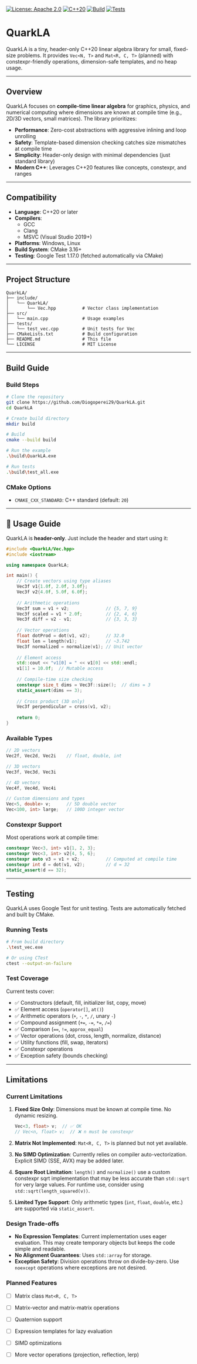 [![License: Apache 2.0](https://img.shields.io/badge/License-Apache%202.0-blue.svg)](LICENSE)
[![C++20](https://img.shields.io/badge/C%2B%2B-20-blue.svg)](https://en.cppreference.com/w/cpp/20)
[![Build](https://img.shields.io/github/actions/workflow/status/Diogoperei29/QuarkLA/cmake.yml?branch=main)](https://github.com/Diogoperei29/QuarkLA/actions)
[![Tests](https://img.shields.io/badge/tests-passing-brightgreen.svg)](tests/test_vec.cpp)

# QuarkLA

QuarkLA is a tiny, header-only C++20 linear algebra library for small, fixed-size problems. It provides `Vec<N, T>` and `Mat<R, C, T>` (planned) with constexpr-friendly operations, dimension-safe templates, and no heap usage.

---

## Overview

QuarkLA focuses on **compile-time linear algebra** for graphics, physics, and numerical computing where dimensions are known at compile time (e.g., 2D/3D vectors, small matrices). The library prioritizes:

- **Performance**: Zero-cost abstractions with aggressive inlining and loop unrolling
- **Safety**: Template-based dimension checking catches size mismatches at compile time
- **Simplicity**: Header-only design with minimal dependencies (just standard library)
- **Modern C++**: Leverages C++20 features like concepts, constexpr, and ranges


---

## Compatibility

- **Language**: C++20 or later
- **Compilers**: 
  - GCC
  - Clang
  - MSVC (Visual Studio 2019+)
- **Platforms**: Windows, Linux
- **Build System**: CMake 3.16+
- **Testing**: Google Test 1.17.0 (fetched automatically via CMake)

---

## Project Structure

```
QuarkLA/
├── include/
│   └── QuarkLA/
│       └── Vec.hpp          # Vector class implementation
├── src/
│   └── main.cpp             # Usage examples
├── tests/
│   └── test_vec.cpp         # Unit tests for Vec
├── CMakeLists.txt           # Build configuration
├── README.md                # This file
└── LICENSE                  # MIT License
```

---

## Build Guide


### Build Steps

```bash
# Clone the repository
git clone https://github.com/Diogoperei29/QuarkLA.git
cd QuarkLA

# Create build directory
mkdir build

# Build
cmake --build build

# Run the example
.\build\QuarkLA.exe

# Run tests
.\build\test_all.exe
```

### CMake Options

- `CMAKE_CXX_STANDARD`: C++ standard (default: `20`)

---

## 🚀 Usage Guide

QuarkLA is **header-only**. Just include the header and start using it:

```cpp
#include <QuarkLA/Vec.hpp>
#include <iostream>

using namespace QuarkLA;

int main() {
    // Create vectors using type aliases
    Vec3f v1{1.0f, 2.0f, 3.0f};
    Vec3f v2{4.0f, 5.0f, 6.0f};
    
    // Arithmetic operations
    Vec3f sum = v1 + v2;              // {5, 7, 9}
    Vec3f scaled = v1 * 2.0f;         // {2, 4, 6}
    Vec3f diff = v2 - v1;             // {3, 3, 3}
    
    // Vector operations
    float dotProd = dot(v1, v2);      // 32.0
    float len = length(v1);           // ~3.742
    Vec3f normalized = normalize(v1); // Unit vector
    
    // Element access
    std::cout << "v1[0] = " << v1[0] << std::endl;
    v1[1] = 10.0f;  // Mutable access
    
    // Compile-time size checking
    constexpr size_t dims = Vec3f::size();  // dims = 3
    static_assert(dims == 3);
    
    // Cross product (3D only)
    Vec3f perpendicular = cross(v1, v2);
    
    return 0;
}
```

### Available Types

```cpp
// 2D vectors
Vec2f, Vec2d, Vec2i    // float, double, int

// 3D vectors
Vec3f, Vec3d, Vec3i

// 4D vectors
Vec4f, Vec4d, Vec4i

// Custom dimensions and types
Vec<5, double> v;      // 5D double vector
Vec<100, int> large;   // 100D integer vector
```

### Constexpr Support

Most operations work at compile time:

```cpp
constexpr Vec<3, int> v1{1, 2, 3};
constexpr Vec<3, int> v2{4, 5, 6};
constexpr auto v3 = v1 + v2;          // Computed at compile time
constexpr int d = dot(v1, v2);        // d = 32
static_assert(d == 32);
```

---

## Testing

QuarkLA uses Google Test for unit testing. Tests are automatically fetched and built by CMake.

### Running Tests

```bash
# From build directory
.\test_vec.exe

# Or using CTest
ctest --output-on-failure
```

### Test Coverage

Current tests cover:
- ✅ Constructors (default, fill, initializer list, copy, move)
- ✅ Element access (`operator[]`, `at()`)
- ✅ Arithmetic operators (`+`, `-`, `*`, `/`, unary `-`)
- ✅ Compound assignment (`+=`, `-=`, `*=`, `/=`)
- ✅ Comparison (`==`, `!=`, `approx_equal`)
- ✅ Vector operations (dot, cross, length, normalize, distance)
- ✅ Utility functions (fill, swap, iterators)
- ✅ Constexpr operations
- ✅ Exception safety (bounds checking)


---

## Limitations

### Current Limitations

1. **Fixed Size Only**: Dimensions must be known at compile time. No dynamic resizing.
   ```cpp
   Vec<3, float> v;  // ✅ OK
   // Vec<n, float> v;  // ❌ n must be constexpr
   ```

2. **Matrix Not Implemented**: `Mat<R, C, T>` is planned but not yet available.

3. **No SIMD Optimization**: Currently relies on compiler auto-vectorization. Explicit SIMD (SSE, AVX) may be added later.

4. **Square Root Limitation**: `length()` and `normalize()` use a custom constexpr sqrt implementation that may be less accurate than `std::sqrt` for very large values. For runtime use, consider using `std::sqrt(length_squared(v))`.

5. **Limited Type Support**: Only arithmetic types (`int`, `float`, `double`, etc.) are supported via `static_assert`.

### Design Trade-offs

- **No Expression Templates**: Current implementation uses eager evaluation. This may create temporary objects but keeps the code simple and readable.
- **No Alignment Guarantees**: Uses `std::array` for storage.
- **Exception Safety**: Division operations throw on divide-by-zero. Use `noexcept` operations where exceptions are not desired.

### Planned Features

- [ ] Matrix class `Mat<R, C, T>`
- [ ] Matrix-vector and matrix-matrix operations
- [ ] Quaternion support
- [ ] Expression templates for lazy evaluation
- [ ] SIMD optimizations
- [ ] More vector operations (projection, reflection, lerp)

